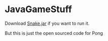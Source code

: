 # JavaGameStuff
Download <a href="https://github.com/CodePearly/JavaGameStuff/releases/download/Snake-v1.0/Pong.jar">Snake.jar</a> if you want to run it.

But this is just the open sourced code for Pong
